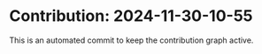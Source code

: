 # Contribution: 2024-11-30-10-55
This is an automated commit to keep the contribution graph active.
